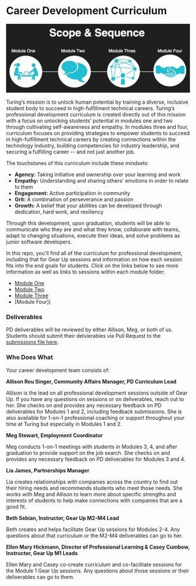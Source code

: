 # Career Development Curriculum

![Scope & Sequence](images/pd_new_scope.jpeg)

Turing’s mission is to unlock human potential by training a diverse, inclusive student body to succeed in high-fulfillment technical careers. Turing’s professional development curriculum is created directly out of this mission with a focus on unlocking students’ potential in modules one and two through cultivating self-awareness and empathy. In modules three and four, curriculum focuses on providing strategies to empower students to succeed in high-fulfillment technical careers by creating connections within the technology industry, building competencies for industry leadership, and securing a fulfilling career -- and not just another job. 

The touchstones of this curriculum include these mindsets: 

* **Agency:** Taking initiative and ownership over your learning and work
* **Empathy:** Understanding and sharing others' emotions in order to relate to them 
* **Engagement:** Active participation in community
* **Grit:** A combination of perseverance and passion
* **Growth:** A belief that your abilities can be developed through dedication, hard work, and resiliency

Through this development, upon graduation, students will be able to communicate who they are and what they know, collaborate with teams, adapt to changing situations, execute their ideas, and solve problems as junior software developers. 

In this repo, you'll find all of the curriculum for professional development, including that for Gear Up sessions and information on how each session fits into the end goals for students. Click on the links below to see more information as well as links to sessions within each module folder:

* [Module One](https://github.com/turingschool/career-development-curriculum/tree/master/module_one)
* [Module Two](https://github.com/turingschool/career-development-curriculum/tree/master/module_two)
* [Module Three](https://github.com/turingschool/career-development-curriculum/tree/master/module_three)
* [Module Four](

### Deliverables
PD deliverables will be reviewed by either Allison, Meg, or both of us. Students should submit their delvierables via Pull Request to the [submissions file here](https://github.com/turingschool/career-development-curriculum/tree/master/deliverable_submissions).

### Who Does What
Your career development team consists of:

**Allison Reu Singer, Community Affairs Manager, PD Curriculum Lead**

Allison is the lead on all professional development sessions outside of Gear Up. If you have any questions on sessions or on deliverables, reach out to her. She checks on and provides any necessary feedback on PD deliverables for Modules 1 and 2, including feedback submissions. She is also available for 1-on-1 professional coaching or support throughout your time at Turing but especially in Modules 1 and 2.

**Meg Stewart, Employment Coordinator**

Meg conducts 1-on-1 meetings with students in Modules 3, 4, and after graduation to provide support on the job search. She checks on and provides any necessary feedback on PD deliverables for Modules 3 and 4. 

**Lia James, Partnerships Manager**

Lia creates relatioinships with companies across the country to find out their hiring needs and recommends students who meet those needs. She works with Meg and Allison to learn more about specific strengths and interests of students to help make connections with companies that are a good fit.

**Beth Sebian, Instructor, Gear Up M2-M4 Lead**

Beth creates and helps facilitate Gear Up sessions for Modules 2-4. Any questions about that curriculum or the M2-M4 deliverables can go to her.

**Ellen Mary Hickmann, Director of Professional Learning & Casey Cumbow, Instructor, Gear Up M1 Leads**

Ellen Mary and Casey co-create curriculum and co-facilitate sessions for the Module 1 Gear Up sessions. Any questions about those sessions or their deliverables can go to them. 

